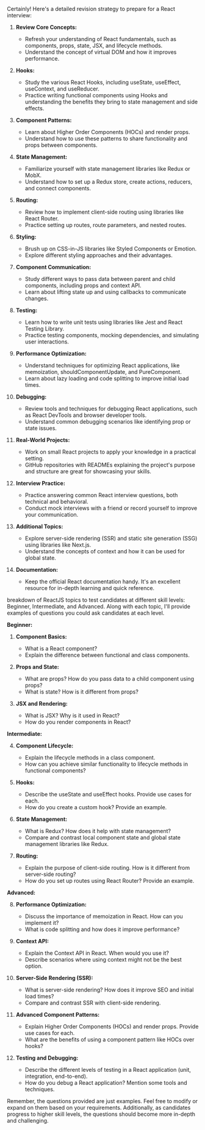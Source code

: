 Certainly! Here's a detailed revision strategy to prepare for a React interview:

1. **Review Core Concepts:**
   - Refresh your understanding of React fundamentals, such as components, props, state, JSX, and lifecycle methods.
   - Understand the concept of virtual DOM and how it improves performance.

2. **Hooks:**
   - Study the various React Hooks, including useState, useEffect, useContext, and useReducer.
   - Practice writing functional components using Hooks and understanding the benefits they bring to state management and side effects.

3. **Component Patterns:**
   - Learn about Higher Order Components (HOCs) and render props.
   - Understand how to use these patterns to share functionality and props between components.

4. **State Management:**
   - Familiarize yourself with state management libraries like Redux or MobX.
   - Understand how to set up a Redux store, create actions, reducers, and connect components.

5. **Routing:**
   - Review how to implement client-side routing using libraries like React Router.
   - Practice setting up routes, route parameters, and nested routes.

6. **Styling:**
   - Brush up on CSS-in-JS libraries like Styled Components or Emotion.
   - Explore different styling approaches and their advantages.

7. **Component Communication:**
   - Study different ways to pass data between parent and child components, including props and context API.
   - Learn about lifting state up and using callbacks to communicate changes.

8. **Testing:**
   - Learn how to write unit tests using libraries like Jest and React Testing Library.
   - Practice testing components, mocking dependencies, and simulating user interactions.

9. **Performance Optimization:**
   - Understand techniques for optimizing React applications, like memoization, shouldComponentUpdate, and PureComponent.
   - Learn about lazy loading and code splitting to improve initial load times.

10. **Debugging:**
    - Review tools and techniques for debugging React applications, such as React DevTools and browser developer tools.
    - Understand common debugging scenarios like identifying prop or state issues.

11. **Real-World Projects:**
    - Work on small React projects to apply your knowledge in a practical setting.
    - GitHub repositories with READMEs explaining the project's purpose and structure are great for showcasing your skills.

12. **Interview Practice:**
    - Practice answering common React interview questions, both technical and behavioral.
    - Conduct mock interviews with a friend or record yourself to improve your communication.

13. **Additional Topics:**
    - Explore server-side rendering (SSR) and static site generation (SSG) using libraries like Next.js.
    - Understand the concepts of context and how it can be used for global state.

14. **Documentation:**
    - Keep the official React documentation handy. It's an excellent resource for in-depth learning and quick reference.

breakdown of ReactJS topics to test candidates at different skill levels: Beginner, Intermediate, and Advanced. Along with each topic, I'll provide examples of questions you could ask candidates at each level.

**Beginner:**

1. **Component Basics:**
   - What is a React component?
   - Explain the difference between functional and class components.

2. **Props and State:**
   - What are props? How do you pass data to a child component using props?
   - What is state? How is it different from props?

3. **JSX and Rendering:**
   - What is JSX? Why is it used in React?
   - How do you render components in React?

**Intermediate:**

4. **Component Lifecycle:**
   - Explain the lifecycle methods in a class component.
   - How can you achieve similar functionality to lifecycle methods in functional components?

5. **Hooks:**
   - Describe the useState and useEffect hooks. Provide use cases for each.
   - How do you create a custom hook? Provide an example.

6. **State Management:**
   - What is Redux? How does it help with state management?
   - Compare and contrast local component state and global state management libraries like Redux.

7. **Routing:**
   - Explain the purpose of client-side routing. How is it different from server-side routing?
   - How do you set up routes using React Router? Provide an example.

**Advanced:**

8. **Performance Optimization:**
   - Discuss the importance of memoization in React. How can you implement it?
   - What is code splitting and how does it improve performance?

9. **Context API:**
   - Explain the Context API in React. When would you use it?
   - Describe scenarios where using context might not be the best option.

10. **Server-Side Rendering (SSR):**
    - What is server-side rendering? How does it improve SEO and initial load times?
    - Compare and contrast SSR with client-side rendering.

11. **Advanced Component Patterns:**
    - Explain Higher Order Components (HOCs) and render props. Provide use cases for each.
    - What are the benefits of using a component pattern like HOCs over hooks?

12. **Testing and Debugging:**
    - Describe the different levels of testing in a React application (unit, integration, end-to-end).
    - How do you debug a React application? Mention some tools and techniques.

Remember, the questions provided are just examples. Feel free to modify or expand on them based on your requirements. Additionally, as candidates progress to higher skill levels, the questions should become more in-depth and challenging.

